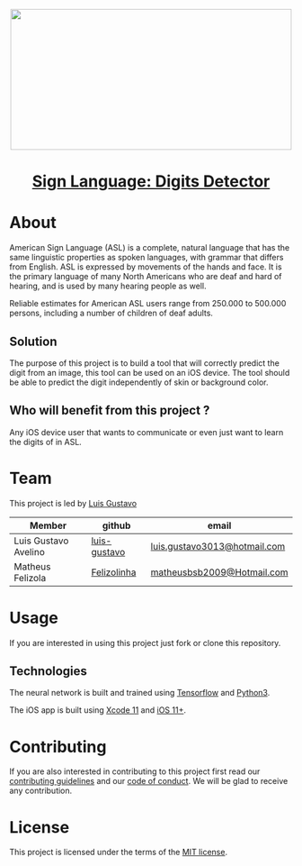 <p align="center">
  <img width="500" height="250" src="https://i.imgur.com/aPBcgFv.png">
</p>

<h1 align="center">
  <a href="https://github.com/deeplearningunb/Sign-Language-Digits-Detector">
    Sign Language: Digits Detector
  </a>
</h1>

# About

American Sign Language (ASL) is a complete, natural language that has the same linguistic properties as spoken languages, with grammar that differs from English. ASL is expressed by movements of the hands and face. It is the primary language of many North Americans who are deaf and hard of hearing, and is used by many hearing people as well.

Reliable estimates for American ASL users range from 250.000 to 500.000 persons, including a number of children of deaf adults.

## Solution

The purpose of this project is to build a tool that will correctly predict the digit from an image, this tool can be used on an iOS device. The tool should be able to predict the digit independently of skin or background color.

## Who will benefit from this project ?

Any iOS device user that wants to communicate or even just want to learn the digits of in ASL.

# Team

This project is led by [Luis Gustavo]()

| Member               | github        | email                  |
|----------------------|--------------|------------------------|
| Luis Gustavo Avelino | [luis-gustavo](https://github.com/luis-gustavo) | luis.gustavo3013@hotmail.com |
| Matheus Felizola     | [Felizolinha](https://github.com/Felizolinha)   | matheusbsb2009@Hotmail.com |

# Usage

If you are interested in using this project just fork or clone this repository.

## Technologies

The neural network is built and trained using [Tensorflow](https://www.tensorflow.org/) and [Python3](https://www.python.org/downloads/).

  The iOS app is built using [Xcode 11](https://developer.apple.com/xcode/) and [iOS 11+](https://www.apple.com/br/ios/ios-13/).

# Contributing

If you are also interested in contributing to this project first read our [contributing guidelines](https://github.com/deeplearningunb/Sign-Language-Digits-Detector/blob/dev/CONTRIBUTING.md) and our [code of conduct](https://github.com/deeplearningunb/Sign-Language-Digits-Detector/blob/dev/CODE_OF_CONDUCT.md). We will be glad to receive any contribution.

# License

This project is licensed under the terms of the [MIT license](https://github.com/deeplearningunb/Sign-Language-Digits-Detector/blob/dev/LICENSE).
